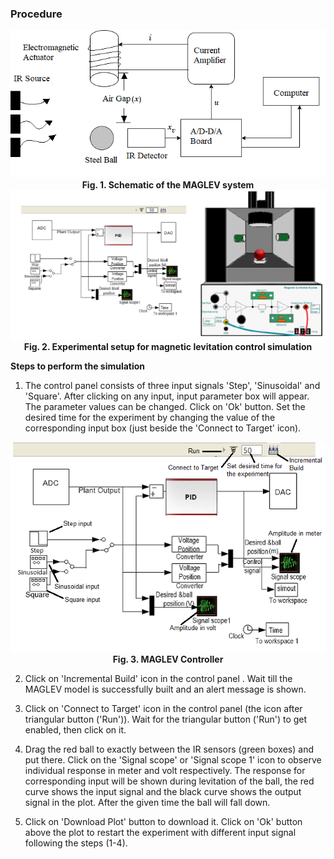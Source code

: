 ### Procedure

<div align="center">
<img class="img-fluid"  src="./images/intro.png" alt=""><br/>
<b>Fig. 1. Schematic of the MAGLEV system</b>
</div>
							
<div align="center">
<img class="img-fluid" src="./images/vplant.png" ><br/>
<span><b>Fig. 2. Experimental setup for magnetic levitation control simulation</b></span>
</div>							
								
**Steps to perform the simulation**

1. The control panel consists of three input signals 'Step', 'Sinusoidal' and 'Square'. After clicking on any input, input parameter box will appear.
The parameter values can be changed. Click on 'Ok' button. Set the desired time for the experiment by changing the value of the corresponding input box (just beside the 'Connect to Target' icon).
						  
<div align = "center">						  
<img class="img-fluid" src ="images/controller.png"><br/>
<b>Fig. 3. MAGLEV Controller</b>
</div>
							
2. Click on 'Incremental Build' icon in the control panel . Wait till the MAGLEV model is successfully built and an alert message is shown.
						  
3. Click on 'Connect to Target' icon in the control panel (the icon after triangular button ('Run')). Wait for the triangular button ('Run') to get enabled, then click on it.
						  
4. Drag the red ball to exactly between the IR sensors (green boxes) and put there. Click on the 'Signal scope' or 'Signal scope 1' icon to observe individual response in meter and volt respectively.
The response for corresponding input will be shown during levitation of the ball, the red curve shows the input signal and the black curve shows the output signal in the plot. After the given time the ball will fall down.
		  
5. Click on 'Download Plot' button to download it. Click on 'Ok' button above the plot to restart the experiment with different input signal following the steps (1-4).
							
  
